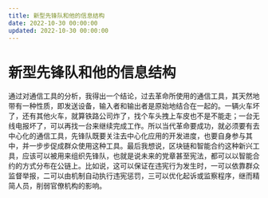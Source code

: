 ```yaml
---
title: 新型先锋队和他的信息结构
date: 2022-10-30 00:00:00
updated: 2022-10-30 00:00:00
---
```


# 新型先锋队和他的信息结构

通过对通信工具的分析，我得出一个结论，过去革命所使用的通信工具，其天然地带有一种性质，即发送设备，输入者和输出者是原始地结合在一起的。一辆火车坏了，还有其他火车，就算铁路公司炸了，找个车头拽上车皮也不是不能走；一台无线电报坏了，可以再找一台来继续完成工作。所以当代革命要成功，就必须要有去中心化的通信工具，先锋队既要关注去中心化应用的开发进度，也要自身参与其中，并一步步促成群众使用这种工具。最后我想说，区块链和智能合约这种新兴工具，应该可以被用来组织先锋队，也就是说未来的党章甚至宪法，都可以以智能合约的方式分布在公链上。比如说，这可以保证在违宪行为发生时，一可以依靠群众监督举报，二可以由机制自动执行违宪惩罚，三可以优化起诉或监察程序，继而精简人员，削弱官僚机构的影响。
